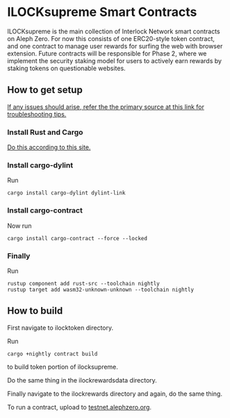 # ILOCKsupreme Smart Contracts

ILOCKsupreme is the main collection of Interlock Network smart contracts on Aleph Zero. For now this consists of one ERC20-style token contract, and one contract to manage user rewards for surfing the web with browser extension. Future contracts will be responsible for Phase 2, where we implement the security staking model for users to actively earn rewards by staking tokens on questionable websites.

## How to get setup

[If any issues should arise, refer the the primary source at this link for troubleshooting tips.](https://ink.substrate.io/getting-started/setup)

### Install Rust and Cargo

[Do this according to this site.](https://doc.rust-lang.org/cargo/getting-started/installation.html)

### Install cargo-dylint
Run
```
cargo install cargo-dylint dylint-link
```
### Install cargo-contract
Now run
```
cargo install cargo-contract --force --locked
```
### Finally
Run
```
rustup component add rust-src --toolchain nightly
rustup target add wasm32-unknown-unknown --toolchain nightly
```

## How to build

First navigate to ilocktoken directory.

Run
```
cargo +nightly contract build
```
to build token portion of ilocksupreme.

Do the same thing in the ilockrewardsdata directory.

Finally navigate to the ilockrewards directory and again, do the same thing.

To run a contract, upload to [testnet.alephzero.org](https://testnet.alephzero.org).
